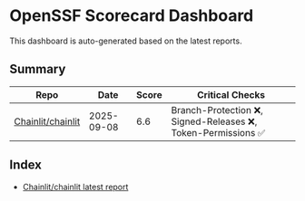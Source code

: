 # OpenSSF Scorecard Dashboard

This dashboard is auto-generated based on the latest reports.

## Summary

| Repo | Date | Score | Critical Checks |
|------|------|-------|-----------------|
| [Chainlit/chainlit](https://github.com/Chainlit/chainlit) | 2025-09-08 | 6.6 | Branch-Protection ❌, Signed-Releases ❌, Token-Permissions ✅ |

## Index

- [Chainlit/chainlit latest report](./scorecard-reports/Chainlit_chainlit/2025-09-08-report.json)